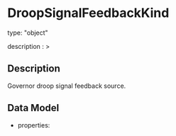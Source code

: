 # DroopSignalFeedbackKind
type: "object"
description : >
## Description
Governor droop signal feedback source.

## Data Model
  - properties:
